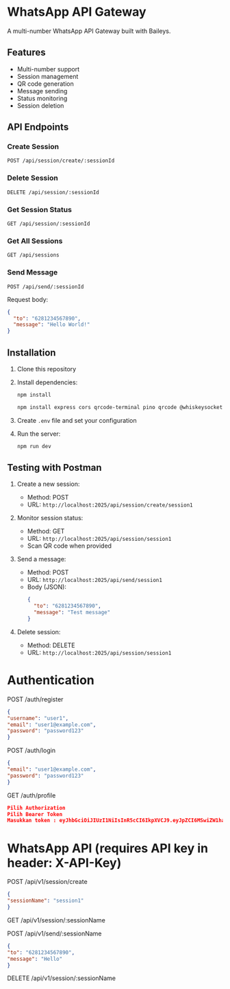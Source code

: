 # WhatsApp API Gateway

A multi-number WhatsApp API Gateway built with Baileys.

## Features

- Multi-number support
- Session management
- QR code generation
- Message sending
- Status monitoring
- Session deletion

## API Endpoints

### Create Session
```http
POST /api/session/create/:sessionId
```

### Delete Session
```http
DELETE /api/session/:sessionId
```

### Get Session Status
```http
GET /api/session/:sessionId
```

### Get All Sessions
```http
GET /api/sessions
```

### Send Message
```http
POST /api/send/:sessionId
```
Request body:
```json
{
  "to": "6281234567890",
  "message": "Hello World!"
}
```

## Installation


1. Clone this repository
2. Install dependencies:
   ```bash
   npm install
   ```

   ```bash
   npm install express cors qrcode-terminal pino qrcode @whiskeysockets/baileys @hapi/boom vite
   ```

3. Create `.env` file and set your configuration
4. Run the server:
   ```bash
   npm run dev
   ```

## Testing with Postman

1. Create a new session:
   - Method: POST
   - URL: `http://localhost:2025/api/session/create/session1`

2. Monitor session status:
   - Method: GET
   - URL: `http://localhost:2025/api/session/session1`
   - Scan QR code when provided

3. Send a message:
   - Method: POST
   - URL: `http://localhost:2025/api/send/session1`
   - Body (JSON):
     ```json
     {
       "to": "6281234567890",
       "message": "Test message"
     }
     ```

4. Delete session:
   - Method: DELETE
   - URL: `http://localhost:2025/api/session/session1`


# Authentication
POST /auth/register
```json
{
"username": "user1",
"email": "user1@example.com",
"password": "password123"
}
```

POST /auth/login
```json
{
"email": "user1@example.com",
"password": "password123"
}
```


GET /auth/profile
```json
Pilih Authorization 
Pilih Bearer Token
Masukkan token : eyJhbGciOiJIUzI1NiIsInR5cCI6IkpXVCJ9.eyJpZCI6MSwiZW1haWwiOiJhZG1pbkBib2x0c2VuZGVyLml0IiwiaWF0IjoxNzM4NTc4ODY3LCJleHAiOjE3Mzg2NjUyNjd9.yq_xQb32e2miUz-VcDUVKDwHCjjERZ1wP4WoNYPFWaw
```

# WhatsApp API (requires API key in header: X-API-Key)
POST /api/v1/session/create
```json
{
"sessionName": "session1"
}
```
GET /api/v1/session/:sessionName

POST /api/v1/send/:sessionName
```json
{
"to": "6281234567890",
"message": "Hello"
}
```


DELETE /api/v1/session/:sessionName
